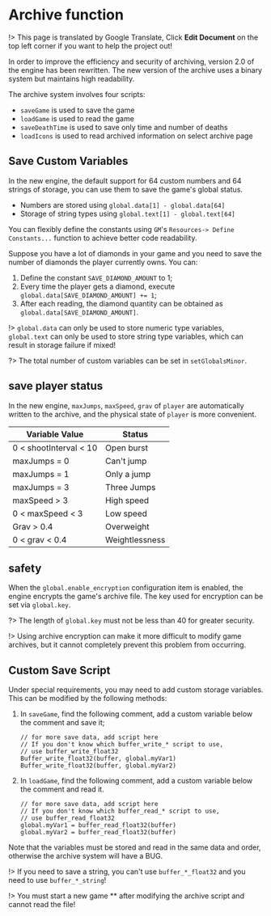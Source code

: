 # Archive function

!> This page is translated by Google Translate, Click **Edit Document** on the top left corner if you want to help the project out!

In order to improve the efficiency and security of archiving, version 2.0 of the engine has been rewritten. The new version of the archive uses a binary system but maintains high readability.

The archive system involves four scripts:

- `saveGame` is used to save the game
- `loadGame` is used to read the game
- `saveDeathTime` is used to save only time and number of deaths
- `loadIcons` is used to read archived information on select archive page

## Save Custom Variables

In the new engine, the default support for 64 custom numbers and 64 strings of storage, you can use them to save the game's global status.

- Numbers are stored using `global.data[1] - global.data[64]`
- Storage of string types using `global.text[1] - global.text[64]`

You can flexibly define the constants using `GM`'s `Resources-> Define Constants...` function to achieve better code readability.

Suppose you have a lot of diamonds in your game and you need to save the number of diamonds the player currently owns. You can:

1.  Define the constant `SAVE_DIAMOND_AMOUNT` to 1;
2.  Every time the player gets a diamond, execute `global.data[SAVE_DIAMOND_AMOUNT] += 1`;
3.  After each reading, the diamond quantity can be obtained as `global.data[SAVE_DIAMOND_AMOUNT]`.

!> `global.data` can only be used to store numeric type variables, `global.text` can only be used to store string type variables, which can result in storage failure if mixed!

?> The total number of custom variables can be set in `setGlobalsMinor`.

## save player status

In the new engine, `maxJumps`, `maxSpeed`, `grav` of `player` are automatically written to the archive, and the physical state of `player` is more convenient.

| Variable Value         | Status         |
| ---------------------- | -------------- |
| 0 < shootInterval < 10 | Open burst     |
| maxJumps = 0           | Can't jump     |
| maxJumps = 1           | Only a jump    |
| maxJumps = 3           | Three Jumps    |
| maxSpeed ​​> 3         | High speed     |
| 0 < maxSpeed ​​< 3     | Low speed      |
| Grav > 0.4             | Overweight     |
| 0 < grav < 0.4         | Weightlessness |

## safety

When the `global.enable_encryption` configuration item is enabled, the engine encrypts the game's archive file. The key used for encryption can be set via `global.key`.

?> The length of `global.key` must not be less than 40 for greater security.

!> Using archive encryption can make it more difficult to modify game archives, but it cannot completely prevent this problem from occurring.

## Custom Save Script

Under special requirements, you may need to add custom storage variables. This can be modified by the following methods:

1.  In `saveGame`, find the following comment, add a custom variable below the comment and save it;

    ```gml
    // for more save data, add script here
    // If you don't know which buffer_write_* script to use,
    // use buffer_write_float32
    Buffer_write_float32(buffer, global.myVar1)
    Buffer_write_float32(buffer, global.myVar2)
    ```

2.  In `loadGame`, find the following comment, add a custom variable below the comment and read it.

    ```gml
    // for more save data, add script here
    // If you don't know which buffer_read_* script to use,
    // use buffer_read_float32
    global.myVar1 = buffer_read_float32(buffer)
    global.myVar2 = buffer_read_float32(buffer)
    ```

Note that the variables must be stored and read in the same data and order, otherwise the archive system will have a BUG.

!> If you need to save a string, you can't use `buffer_*_float32` and you need to use `buffer_*_string`!

!> You must start a new game \*\* after modifying the archive script and cannot read the file!
